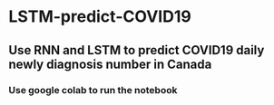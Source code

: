 # LSTM-predict-COVID19
## Use RNN and LSTM to predict COVID19 daily newly diagnosis number in Canada

### Use google colab to run the notebook
